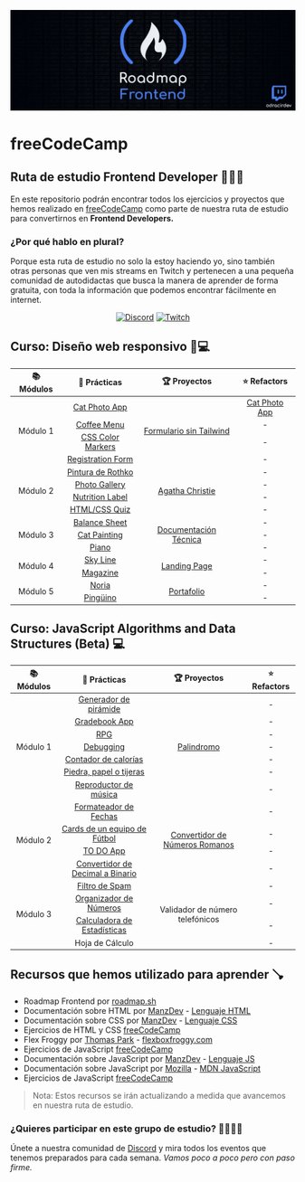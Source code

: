 ![Roadmap Frontend con freeCodeCamp](./assets/roadmap-frontend-freecodecamp.webp)

# freeCodeCamp

## Ruta de estudio Frontend Developer 🧑🏻‍💻

En este repositorio podrán encontrar todos los ejercicios y proyectos que hemos realizado en [freeCodeCamp](https://freecodecamp.org) como parte de nuestra ruta de estudio para convertirnos en **Frontend Developers.**

### ¿Por qué hablo en plural?

Porque esta ruta de estudio no solo la estoy haciendo yo, sino también otras personas que ven mis streams en Twitch y pertenecen a una pequeña comunidad de autodidactas que busca la manera de aprender de forma gratuita, con toda la información que podemos encontrar fácilmente en internet.

<div align="center">

[![Discord](https://img.shields.io/badge/Discord-5865F2.svg?style=for-the-badge&logo=Discord&logoColor=white)](https://discord.gg/AFrzAEYA85)
[![Twitch](https://img.shields.io/badge/Twitch-9146FF.svg?style=for-the-badge&logo=Twitch&logoColor=white)](https://twitch.tv/odracirdev)

</div>

## Curso: Diseño web responsivo 📱💻

<table>
    <thead>
        <tr>
            <th>📚 Módulos</th>
            <th>🧩 Prácticas</th>
            <th>🏆 Proyectos</th>
            <th>⭐ Refactors</th>
        </tr>
    </thead>
    <tbody>
        <tr>
            <td rowspan=4 align="center">Módulo 1</td>
            <td align="center"><a href="https://odracirdev.github.io/freeCodeCamp/Practicas/CatPhotoApp/" target="_blank">Cat Photo App</a></td>
            <td rowspan=4 align="center"><a href="https://odracirdev.github.io/freeCodeCamp/Proyectos/Encuesta/" target="_blank">Formulario sin Tailwind</a></td>
            <td align="center"><a href="https://odracirdev.github.io/freeCodeCamp/Refactors/CatPhotoApp/" target="_blank">Cat Photo App</a></td>
        </tr>
        <tr>
            <td align="center"><a href="https://odracirdev.github.io/freeCodeCamp/Practicas/CoffeeMenu/" target="_blank">Coffee Menu</a></td>
            <td align="center">-</td>
        </tr>
        <tr>
            <td align="center"><a href="https://odracirdev.github.io/freeCodeCamp/Practicas/CSSColorMarkers" target="_blank">CSS Color Markers</a></td>
            <td align="center">-</td>
        </tr>
        <tr>
            <td align="center"><a href="https://odracirdev.github.io/freeCodeCamp/Practicas/RegistrationForm/" target="_blank">Registration Form</a></td>
            <td align="center">-</td>
        </tr>
        <tr>
            <td rowspan=4 align="center">Módulo 2</td>
            <td align="center"><a href="https://odracirdev.github.io/freeCodeCamp/Practicas/Rothko/" target="_blank">Pintura de Rothko</a></td>
            <td rowspan=4 align="center"><a href="https://odracirdev.github.io/freeCodeCamp/Proyectos/Homenaje/" target="_blank">Agatha Christie</a></td>
            <td align="center">-</td>
        </tr>
        <tr>
            <td align="center"><a href="https://odracirdev.github.io/freeCodeCamp/Practicas/CSSFlexboxPhotoGallery/" target="_blank">Photo Gallery</a></td>
            <td align="center">-</td>
        </tr>
        <tr>
            <td align="center"><a href="https://odracirdev.github.io/freeCodeCamp/Practicas/NutritionLabel/" target="_blank">Nutrition Label</a></td>
            <td align="center">-</td>
        </tr>
        <tr>
            <td align="center"><a href="https://odracirdev.github.io/freeCodeCamp/Practicas/HTMLCSSQuiz/" target="_blank">HTML/CSS Quiz</a></td>
            <td align="center">-</td>
        </tr>
        <tr>
            <td rowspan=3 align="center">Módulo 3</td>
            <td align="center"><a href="https://odracirdev.github.io/freeCodeCamp/Practicas/BalanceSheet/" target="_blank">Balance Sheet</a></td>
            <td rowspan=3 align="center"><a href="https://odracirdev.github.io/freeCodeCamp/Proyectos/Documentacion/" target="_blank">Documentación Técnica</a></td>
            <td align="center">-</td>
        </tr>
        <tr>
            <td align="center"><a href="https://odracirdev.github.io/freeCodeCamp/Practicas/CatPainting/" target="_blank">Cat Painting</a></td>
            <td align="center">-</td>
        </tr>
        <tr>
            <td align="center"><a href="https://odracirdev.github.io/freeCodeCamp/Practicas/Piano/" target="_blank">Piano</a></td>
            <td align="center">-</td>
        </tr>
        <tr>
            <td rowspan=2 align="center">Módulo 4</td>
            <td align="center"><a href="https://odracirdev.github.io/freeCodeCamp/Practicas/SkyLine/" target="_blank">Sky Line</a></td>
            <td rowspan=2 align="center"><a href="https://odracirdev.github.io/freeCodeCamp/Proyectos/LandingPage/" target="_blank">Landing Page</a></td>
            <td align="center">-</td>
        </tr>
        <tr>
            <td align="center"><a href="https://odracirdev.github.io/freeCodeCamp/Practicas/Magazine/" target="_blank">Magazine</a></td>
            <td align="center">-</td>
        </tr>
        <tr>
            <td rowspan=2 align="center">Módulo 5</td>
            <td align="center"><a href="https://odracirdev.github.io/freeCodeCamp/Practicas/Noria/" target="_blank">Noria</a></td>
            <td rowspan=2 align="center"><a href="https://odracirdev.github.io/freeCodeCamp/Proyectos/Portafolio/" target="_blank">Portafolio</a></td>
            <td align="center">-</td>
        </tr>
        <tr>
            <td align="center"><a href="https://odracirdev.github.io/freeCodeCamp/Practicas/Pinguino/" target="_blank">Pingüino</a></td>
            <td align="center">-</td>
        </tr>
    </tbody>
</table>

## Curso: JavaScript Algorithms and Data Structures (Beta) 💻

<table>
    <thead>
        <tr>
            <th>📚 Módulos</th>
            <th>🧩 Prácticas</th>
            <th>🏆 Proyectos</th>
            <th>⭐ Refactors</th>
        </tr>
    </thead>
    <tbody>
        <tr>
            <td rowspan=7 align="center">Módulo 1</td>
            <td align="center"><a href="https://odracirdev.github.io/freeCodeCamp/Practicas/Pyramid/" target="_blank">Generador de pirámide</a></td>
            <td rowspan=7 align="center"><a href="https://odracirdev.github.io/freeCodeCamp/Proyectos/Palindromo/" target="_blank">Palindromo</a></td>
            <td align="center">-</td>
        </tr>
        <tr>
            <td align="center"><a href="https://odracirdev.github.io/freeCodeCamp/Practicas/GradebookApp/" target="_blank">Gradebook App</a></td>
            <td align="center">-</td>
        </tr>
        <tr>
            <td align="center"><a href="https://odracirdev.github.io/freeCodeCamp/Practicas/RPG/" target="_blank">RPG</a></td>
            <td align="center">-</td>
        </tr>
        <tr>
            <td align="center"><a href="https://odracirdev.github.io/freeCodeCamp/Practicas/Debugging/" target="_blank">Debugging</a></td>
            <td align="center">-</td>
        </tr>
        <tr>
            <td align="center"><a href="https://odracirdev.github.io/freeCodeCamp/Practicas/ContadorDeCalorias/" target="_blank">Contador de calorías</a></td>
            <td align="center">-</td>
        </tr>
        <tr>
            <td align="center"><a href="https://odracirdev.github.io/freeCodeCamp/Practicas/PiedraPapelTijeras/" target="_blank">Piedra, papel o tijeras</a></td>
            <td align="center">-</td>
        </tr>
        <tr>
            <td align="center"><a href="https://odracirdev.github.io/freeCodeCamp/Practicas/MusicPlayer/" target="_blank">Reproductor de música</a></td>
            <td align="center">-</td>
        </tr>
        <tr>
            <td rowspan=4 align="center">Módulo 2</td>
            <td align="center"><a href="https://odracirdev.github.io/freeCodeCamp/Practicas/DateFormatter/" target="_blank">Formateador de Fechas</a></td>
            <td rowspan=4 align="center"><a href="https://odracirdev.github.io/freeCodeCamp/Proyectos/RomanNumeralConverter">Convertidor de Números Romanos</a></td>
            <td align="center">-</td>
        </tr>
        <tr>
            <td align="center"><a href="https://odracirdev.github.io/freeCodeCamp/Practicas/FootballTeamCards/" target="_blank">Cards de un equipo de Fútbol</a></td>
            <td align="center">-</td>
        </tr>
        <tr>
            <td align="center"><a href="https://odracirdev.github.io/freeCodeCamp/Practicas/TodoApp/" target="_blank">TO DO App</a></td>
            <td align="center">-</td>
        </tr>
        <tr>
            <td align="center"><a href="https://odracirdev.github.io/freeCodeCamp/Practicas/DecimalToBinary/" target="_blank">Convertidor de Decimal a Binario</a></td>
            <td align="center">-</td>
        </tr>
        <tr>
            <td rowspan=4 align="center">Módulo 3</td>
            <td align="center"><a href="https://odracirdev.github.io/freeCodeCamp/Practicas/FiltroDeSpam/" target="_blank">Filtro de Spam</a></td>
            <td rowspan=4 align="center">Validador de número telefónicos</td>
            <td align="center">-</td>
        </tr>
        <tr>
            <td align="center"><a href="https://odracirdev.github.io/freeCodeCamp/Practicas/FiltroDeSpam/" target="_blank">Organizador de Números</a></td>
            <td align="center">-</td>
        </tr>
        <tr>
            <td align="center"><a href="https://odracirdev.github.io/freeCodeCamp/Practicas/StatisticsCalculator/" target="_blank">Calculadora de Estadísticas</a></td>
            <td align="center">-</td>
        </tr>
        <tr>
            <td align="center">Hoja de Cálculo</td>
            <td align="center">-</td>
        </tr>
    </tbody>
</table>

## Recursos que hemos utilizado para aprender 🪠

- Roadmap Frontend por [roadmap.sh](https://roadmap.sh/frontend)
- Documentación sobre HTML por [ManzDev](https://manz.dev) - [Lenguaje HTML](https://lenguajehtml.com)
- Documentación sobre CSS por [ManzDev](https://manz.dev) - [Lenguaje CSS](https://lenguajecss.com)
- Ejercicios de HTML y CSS [freeCodeCamp](https://www.freecodecamp.org/espanol/learn/2022/responsive-web-design/)
- Flex Froggy por [Thomas Park](https://thomaspark.co/) - [flexboxfroggy.com](https://flexboxfroggy.com/)
- Ejercicios de JavaScript [freeCodeCamp](https://www.freecodecamp.org/learn/javascript-algorithms-and-data-structures-v8/)
- Documentación sobre JavaScript por [ManzDev](https://manz.dev) - [Lenguaje JS](https://lenguajejs.com)
- Documentación sobre JavaScript por [Mozilla](https://mozilla.org/) - [MDN JavaScript](https://developer.mozilla.org/es/docs/Web/JavaScript)
- Ejercicios de JavaScript [freeCodeCamp](https://www.freecodecamp.org/learn/javascript-algorithms-and-data-structures-v8/)

> Nota: Estos recursos se irán actualizando a medida que avancemos en nuestra ruta de estudio.

### ¿Quieres participar en este grupo de estudio? 🫱🏻‍🫲🏻

Únete a nuestra comunidad de [Discord](https://discord.gg/3m9KdYAf3p) y mira todos los eventos que tenemos preparados para cada semana. _Vamos poco a poco pero con paso firme._
